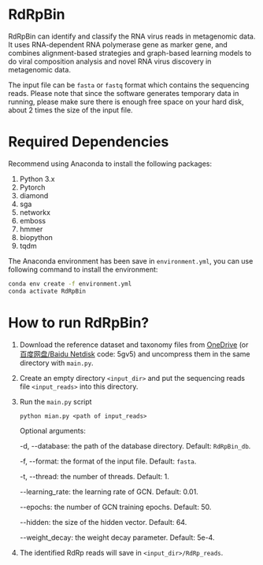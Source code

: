 # RdRpBin

RdRpBin can identify and classify the RNA virus reads in metagenomic data. It uses RNA-dependent RNA polymerase gene as marker gene, and combines alignment-based strategies and graph-based learning models to do viral composition analysis and novel RNA virus discovery in metagenomic data.

The input file can be `fasta` or `fastq` format which contains the sequencing reads. Please note that since the software generates temporary data in running, please make sure there is enough free space on your hard disk, about 2 times the size of the input file.



# Required Dependencies

Recommend using Anaconda to install the following packages:

1. Python 3.x
2. Pytorch
3. diamond
4. sga
5. networkx
6. emboss
7. hmmer
8. biopython
9. tqdm

The Anaconda environment has been save in `environment.yml`, you can use following command to install the environment:

```bash
conda env create -f environment.yml
conda activate RdRpBin
```



# How to run RdRpBin?

1. Download the reference dataset and taxonomy files from [OneDrive](https://portland-my.sharepoint.com/:f:/g/personal/xubotang2-c_my_cityu_edu_hk/EjViwW1ComFDjo7TeRCN9-4Bqv3wpRAN9oXyWYWNJ1L9gw?e=ClO00i)  (or  [百度网盘/Baidu Netdisk](https://pan.baidu.com/s/1NeOjjicVL5KChp4T5ArlyQ)  code: 5gv5) and uncompress them in the same directory with `main.py`.

2. Create an empty directory `<input_dir>` and put the sequencing reads file `<input_reads>` into this directory.

3. Run the `main.py` script

   `python mian.py <path of input_reads>`

   Optional arguments:

   -d, --database: the path of the database directory. Default: `RdRpBin_db`.

   -f, --format: the format of the input file. Default: `fasta`.

   -t, --thread: the number of threads. Default: 1.

   --learning_rate: the learning rate of GCN. Default: 0.01.

   --epochs: the number of GCN training epochs. Default: 50.

   --hidden: the size of the hidden vector. Default: 64.

   --weight_decay: the weight decay parameter. Default: 5e-4.

4. The identified RdRp reads will save in `<input_dir>/RdRp_reads`.